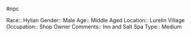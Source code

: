 #npc 

Race:: Hylian
Gender:: Male
Age:: Middle Aged
Location:: Lurelin Village
Occupation:: Shop Owner
Comments:: Inn and Salt Spa
Type:: Medium

